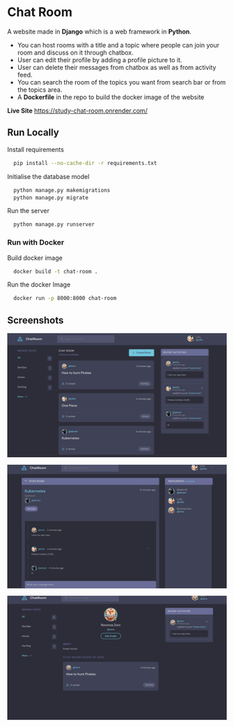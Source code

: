 
# Chat Room

A website made in **Django** which is a web framework in **Python**.
- You can host rooms with a title and a topic where people can join your room and discuss on it through chatbox.
- User can edit their profile by adding a profile picture to it.
- User can delete their messages from chatbox as well as from activity feed.
- You can search the room of the topics you want from search bar or from the topics area.
- A **Dockerfile** in the repo to build the docker image of the website

**Live Site** https://study-chat-room.onrender.com/

## Run Locally

Install requirements

```bash
  pip install --no-cache-dir -r requirements.txt
```

Initialise the database model

```bash
  python manage.py makemigrations
  python manage.py migrate
```

Run the server

```bash
  python manage.py runserver
```

### Run with Docker

Build docker image

```bash
  docker build -t chat-room .
```

Run the docker Image

```bash
  docker run -p 8000:8000 chat-room
```

## Screenshots

![ss1](https://github.com/AkramExp/chat-room/blob/main/screenshots/ss1.png)

![ss2](https://github.com/AkramExp/chat-room/blob/main/screenshots/ss2.png)

![ss3](https://github.com/AkramExp/chat-room/blob/main/screenshots/ss3.png)

